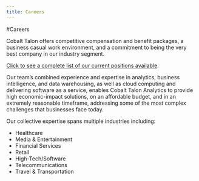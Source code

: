 ```yaml
---
title: Careers
---
```

#Careers

Cobalt Talon offers competitive compensation and benefit packages, a business casual work environment, and a commitment to being the very best company in our industry segment.

[Click to see a complete list of our current positions available](https://cobalttalon.cobaltastra.com/Home.aspx).

Our team’s combined experience and expertise in analytics, business intelligence, and data warehousing, as well as cloud computing and delivering software as a service, enables Cobalt Talon Analytics to provide high economic-impact solutions, on an affordable budget, and in an extremely reasonable timeframe, addressing some of the most complex challenges that businesses face today.

Our collective expertise spans multiple industries including:
* Healthcare
* Media & Entertainment
* Financial Services
* Retail
* High-Tech/Software
* Telecommunications
* Travel & Transportation